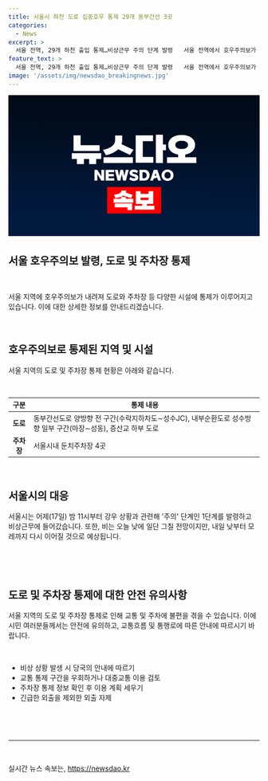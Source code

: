 ```yaml
---
title: 서울시 하천 도로 집중호우 통제 29개 동부간선 3곳
categories:
  - News
excerpt: >
  서울 전역, 29개 하천 출입 통제…비상근무 주의 단계 발령   서울 전역에서 호우주의보가 내려지면서 29개 하천 출입이 통제되었습니다. 도로 또한 영향을 받아 동부간선도로, 내부순환도로, 증산교 하부 도로의 일부 구간이 통제되었고, 서울시는 비상근무에 돌입했습니다. 오늘 낮에 비가 그칠 전망이지만, 내일부터 모레까지 다시 이어질 예정이니, 안전에 유의하셔야 합니다.
feature_text: >
  서울 전역, 29개 하천 출입 통제…비상근무 주의 단계 발령   서울 전역에서 호우주의보가 내려지면서 29개 하천 출입이 통제되었습니다. 도로 또한 영향을 받아 동부간선도로, 내부순환도로, 증산교 하부 도로의 일부 구간이 통제되었고, 서울시는 비상근무에 돌입했습니다. 오늘 낮에 비가 그칠 전망이지만, 내일부터 모레까지 다시 이어질 예정이니, 안전에 유의하셔야 합니다.
image: '/assets/img/newsdao_breakingnews.jpg'
---
```


<p><img src="/assets/img/newsdao_breakingnews.jpg" alt="ontimetimes 속보" /></p>

<h2 data-ke-size="size26">서울 호우주의보 발령, 도로 및 주차장 통제</h2>

<p data-ke-size="size16">&nbsp;</p>

<p>서울 지역에 호우주의보가 내려져 도로와 주차장 등 다양한 시설에 통제가 이루어지고 있습니다. 이에 대한 상세한 정보를 안내드리겠습니다.</p>

<p data-ke-size="size16">&nbsp;</p>

<h2 data-ke-size="size24">호우주의보로 통제된 지역 및 시설</h2>

<p data-ke-size="size16">서울 지역의 도로 및 주차장 통제 현황은 아래와 같습니다.</p>

<p data-ke-size="size16">&nbsp;</p>

<table>
    <thead>
        <tr>
            <th>구분</th>
            <th>통제 내용</th>
        </tr>
    </thead>
    <tbody>
        <tr>
            <td style="text-align: center; height: 17px;"><b>도로</b></td>
            <td>동부간선도로 양방향 전 구간(수락지하차도∼성수JC), 내부순환도로 성수방향 일부 구간(마장∼성동), 증산교 하부 도로</td>
        </tr>
        <tr>
            <td style="text-align: center; height: 17px;"><b>주차장</b></td>
            <td>서울시내 둔치주차장 4곳</td>
        </tr>
    </tbody>
</table>

<p data-ke-size="size16">&nbsp;</p>

<h2 data-ke-size="size24">서울시의 대응</h2>

<p data-ke-size="size16">서울시는 어제(17일) 밤 11시부터 강우 상황과 관련해 '주의' 단계인 1단계를 발령하고 비상근무에 들어갔습니다. 또한, 비는 오늘 낮에 일단 그칠 전망이지만, 내일 낮부터 모레까지 다시 이어질 것으로 예상됩니다.<p>

<p data-ke-size="size16">&nbsp;</p>

<p data-ke-size="size16">&nbsp;</p>

<h2 data-ke-size="size24">도로 및 주차장 통제에 대한 안전 유의사항</h2>

<p data-ke-size="size16">서울 지역의 도로 및 주차장 통제로 인해 교통 및 주차에 불편을 겪을 수 있습니다. 이에 시민 여러분들께서는 안전에 유의하고, 교통흐름 및 통행로에 따른 안내에 따르시기 바랍니다.</p>

<p data-ke-size="size16">&nbsp;</p>

<ul>
    <li>비상 상황 발생 시 당국의 안내에 따르기</li>
    <li>교통 통제 구간을 우회하거나 대중교통 이용 검토</li>
    <li>주차장 통제 정보 확인 후 이용 계획 세우기</li>
    <li>긴급한 외출을 제외한 외출 자제</li>
</ul>

<p data-ke-size="size16">&nbsp;</p>

<p data-ke-size="size16">&nbsp;</p>

<hr>

<p data-ke-size="size16">&nbsp;</p>
실시간 뉴스 속보는, <a href="https://newsdao.kr" rel="dofollow">https://newsdao.kr</a>



